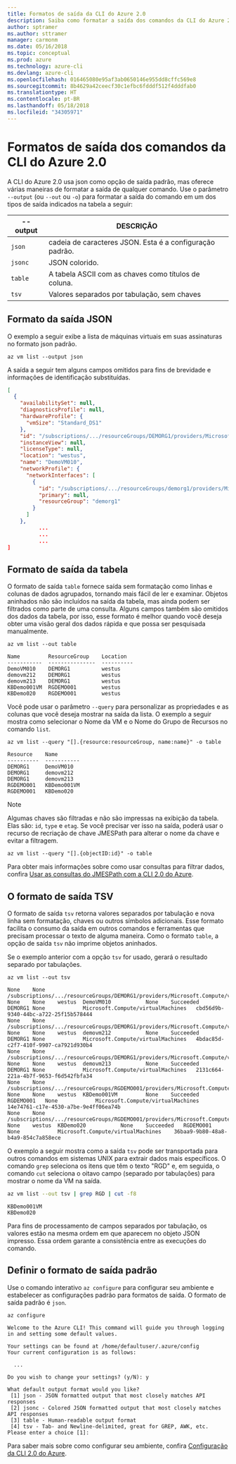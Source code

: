 ```yaml
---
title: Formatos de saída da CLI do Azure 2.0
description: Saiba como formatar a saída dos comandos da CLI do Azure 2.0 para tabelas, listas ou json.
author: sptramer
ms.author: sttramer
manager: carmonm
ms.date: 05/16/2018
ms.topic: conceptual
ms.prod: azure
ms.technology: azure-cli
ms.devlang: azure-cli
ms.openlocfilehash: 016465080e95af3ab0650146e955dd8cffc569e8
ms.sourcegitcommit: 8b4629a42ceecf30c1efbc6fdddf512f4dddfab0
ms.translationtype: HT
ms.contentlocale: pt-BR
ms.lasthandoff: 05/18/2018
ms.locfileid: "34305971"
---
```

# <a name="output-formats-for-azure-cli-20-commands"></a>Formatos de saída dos comandos da CLI do Azure 2.0

A CLI do Azure 2.0 usa json como opção de saída padrão, mas oferece várias maneiras de formatar a saída de qualquer comando.  Use o parâmetro `--output` (ou `--out` ou `-o`) para formatar a saída do comando em um dos tipos de saída indicados na tabela a seguir:

--output | DESCRIÇÃO
---------|-------------------------------
`json`   | cadeia de caracteres JSON. Esta é a configuração padrão.
`jsonc`  | JSON colorido.
`table`  | A tabela ASCII com as chaves como títulos de coluna.
`tsv`    | Valores separados por tabulação, sem chaves

## <a name="json-output-format"></a>Formato da saída JSON

O exemplo a seguir exibe a lista de máquinas virtuais em suas assinaturas no formato json padrão.

```azurecli-interactive
az vm list --output json
```

A saída a seguir tem alguns campos omitidos para fins de brevidade e informações de identificação substituídas.

```json
[
  {
    "availabilitySet": null,
    "diagnosticsProfile": null,
    "hardwareProfile": {
      "vmSize": "Standard_DS1"
    },
    "id": "/subscriptions/.../resourceGroups/DEMORG1/providers/Microsoft.Compute/virtualMachines/DemoVM010",
    "instanceView": null,
    "licenseType": null,
    "location": "westus",
    "name": "DemoVM010",
    "networkProfile": {
      "networkInterfaces": [
        {
          "id": "/subscriptions/.../resourceGroups/demorg1/providers/Microsoft.Network/networkInterfaces/DemoVM010VMNic",
          "primary": null,
          "resourceGroup": "demorg1"
        }
      ]
    },
          ...
          ...
          ...
]
```

## <a name="table-output-format"></a>Formato de saída da tabela

O formato de saída `table` fornece saída sem formatação como linhas e colunas de dados agrupados, tornando mais fácil de ler e examinar. Objetos aninhados não são incluídos na saída da tabela, mas ainda podem ser filtrados como parte de uma consulta. Alguns campos também são omitidos dos dados da tabela, por isso, esse formato é melhor quando você deseja obter uma visão geral dos dados rápida e que possa ser pesquisada manualmente.

```azurecli-interactive
az vm list --out table
```

```output
Name         ResourceGroup    Location
-----------  ---------------  ----------
DemoVM010    DEMORG1          westus
demovm212    DEMORG1          westus
demovm213    DEMORG1          westus
KBDemo001VM  RGDEMO001        westus
KBDemo020    RGDEMO001        westus
```

Você pode usar o parâmetro `--query` para personalizar as propriedades e as colunas que você deseja mostrar na saída da lista. O exemplo a seguir mostra como selecionar o Nome da VM e o Nome do Grupo de Recursos no comando `list`.

```azurecli
az vm list --query "[].{resource:resourceGroup, name:name}" -o table
```

```output
Resource    Name
----------  -----------
DEMORG1     DemoVM010
DEMORG1     demovm212
DEMORG1     demovm213
RGDEMO001   KBDemo001VM
RGDEMO001   KBDemo020
```

> [!NOTE]
> Algumas chaves são filtradas e não são impressas na exibição da tabela. Elas são: `id`, `type` e `etag`. Se você precisar ver isso na saída, poderá usar o recurso de recriação de chave JMESPath para alterar o nome da chave e evitar a filtragem.
>
> ```azurecli
> az vm list --query "[].{objectID:id}" -o table
> ```

Para obter mais informações sobre como usar consultas para filtrar dados, confira [Usar as consultas do JMESPath com a CLI 2.0 do Azure](/cli/azure/query-azure-cli).

## <a name="tsv-output-format"></a>O formato de saída TSV

O formato de saída `tsv` retorna valores separados por tabulação e nova linha sem formatação, chaves ou outros símbolos adicionais. Esse formato facilita o consumo da saída em outros comandos e ferramentas que precisam processar o texto de alguma maneira. Como o formato `table`, a opção de saída `tsv` não imprime objetos aninhados.

Se o exemplo anterior com a opção `tsv` for usado, gerará o resultado separado por tabulações.

```azurecli-interactive
az vm list --out tsv
```

```output
None    None        /subscriptions/.../resourceGroups/DEMORG1/providers/Microsoft.Compute/virtualMachines/DemoVM010 None    None    westus  DemoVM010           None    Succeeded   DEMORG1 None            Microsoft.Compute/virtualMachines   cbd56d9b-9340-44bc-a722-25f15b578444
None    None        /subscriptions/.../resourceGroups/DEMORG1/providers/Microsoft.Compute/virtualMachines/demovm212 None    None    westus  demovm212           None    Succeeded   DEMORG1 None            Microsoft.Compute/virtualMachines   4bdac85d-c2f7-410f-9907-ca7921d930b4
None    None        /subscriptions/.../resourceGroups/DEMORG1/providers/Microsoft.Compute/virtualMachines/demovm213 None    None    westus  demovm213           None    Succeeded   DEMORG1 None            Microsoft.Compute/virtualMachines   2131c664-221a-4b7f-9653-f6d542fbfa34
None    None        /subscriptions/.../resourceGroups/RGDEMO001/providers/Microsoft.Compute/virtualMachines/KBDemo001VM None    None    westus  KBDemo001VM         None    Succeeded   RGDEMO001   None            Microsoft.Compute/virtualMachines   14e74761-c17e-4530-a7be-9e4ff06ea74b
None    None        /subscriptions/.../resourceGroups/RGDEMO001/providers/Microsoft.Compute/virtualMachines/KBDemo02None    None    westus  KBDemo020           None    Succeeded   RGDEMO001   None            Microsoft.Compute/virtualMachines    36baa9-9b80-48a8-b4a9-854c7a858ece
```

O exemplo a seguir mostra como a saída `tsv` pode ser transportada para outros comandos em sistemas UNIX para extrair dados mais específicos. O comando `grep` seleciona os itens que têm o texto "RGD" e, em seguida, o comando `cut` seleciona o oitavo campo (separado por tabulações) para mostrar o nome da VM na saída.

```bash
az vm list --out tsv | grep RGD | cut -f8
```

```output
KBDemo001VM
KBDemo020
```

Para fins de processamento de campos separados por tabulação, os valores estão na mesma ordem em que aparecem no objeto JSON impresso. Essa ordem garante a consistência entre as execuções do comando.

## <a name="set-the-default-output-format"></a>Definir o formato de saída padrão

Use o comando interativo `az configure` para configurar seu ambiente e estabelecer as configurações padrão para formatos de saída. O formato de saída padrão é `json`. 

```azurecli-interactive
az configure
```

```output
Welcome to the Azure CLI! This command will guide you through logging in and setting some default values.

Your settings can be found at /home/defaultuser/.azure/config
Your current configuration is as follows:

  ...

Do you wish to change your settings? (y/N): y

What default output format would you like?
 [1] json - JSON formatted output that most closely matches API responses
 [2] jsonc - Colored JSON formatted output that most closely matches API responses
 [3] table - Human-readable output format
 [4] tsv - Tab- and Newline-delimited, great for GREP, AWK, etc.
Please enter a choice [1]:
```

Para saber mais sobre como configurar seu ambiente, confira [Configuração da CLI 2.0 do Azure](/cli/azure/azure-cli-configuration).
